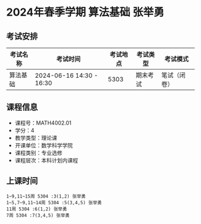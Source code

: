# 2024年春季学期 算法基础 张举勇




## 考试安排

| 考试名称 | 考试时间 | 考试地点 | 考试类型 | 考试模式 |
| -------- | -------- | -------- | -------- | -------- |
| 算法基础 | 2024-06-16 14:30 - 16:30 | 5303 | 期末考试 | 笔试（闭卷） |





## 课程信息

- 课程号：MATH4002.01
- 学分：4
- 教学类型：理论课
- 开课单位：数学科学学院
- 课程类别：专业选修
- 课程层次：本科计划内课程

## 上课时间

```
1~9,11~15周 5304 :3(1,2) 张举勇
1~5,7~9,11~14周 5304 :5(3,4,5) 张举勇
11周 5304 :6(1,2) 张举勇
7周 5304 :7(3,4,5) 张举勇
```

